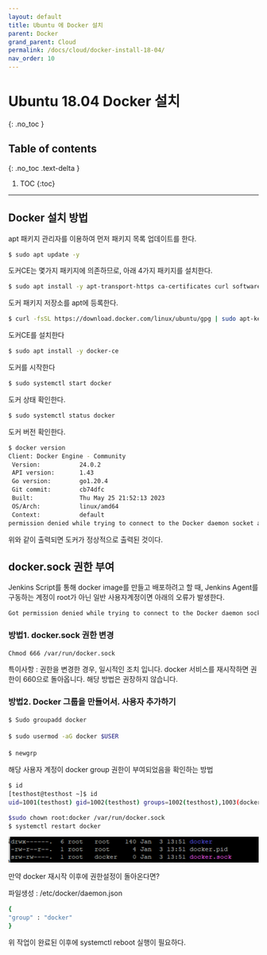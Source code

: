```yaml
---
layout: default
title: Ubuntu 에 Docker 설치
parent: Docker
grand_parent: Cloud
permalink: /docs/cloud/docker-install-18-04/
nav_order: 10
---
```


# Ubuntu 18.04 Docker 설치
{: .no_toc }

## Table of contents
{: .no_toc .text-delta }

1. TOC
{:toc}



---



## Docker 설치 방법

apt 패키지 관리자를 이용하여 먼저 패키지 목록 업데이트를 한다.

```bash
$ sudo apt update -y
```

도커CE는 몇가지 패키지에 의존하므로, 아래 4가지 패키지를 설치한다.

```bash
$ sudo apt install -y apt-transport-https ca-certificates curl software-properties-common
```

도커 패키지 저장소를 apt에 등록한다.

```bash
$ curl -fsSL https://download.docker.com/linux/ubuntu/gpg | sudo apt-key add -
```

도커CE를 설치한다

```bash
$ sudo apt install -y docker-ce
```

도커를 시작한다

```bash
$ sudo systemctl start docker
```

도커 상태 확인한다.

```bash
$ sudo systemctl status docker
```

도커 버전 확인한다.

```bash
$ docker version
Client: Docker Engine - Community
 Version:           24.0.2
 API version:       1.43
 Go version:        go1.20.4
 Git commit:        cb74dfc
 Built:             Thu May 25 21:52:13 2023
 OS/Arch:           linux/amd64
 Context:           default
permission denied while trying to connect to the Docker daemon socket at unix:///var/run/docker.sock: Get "http://%2Fvar%2Frun%2Fdocker.sock/v1.24/version": dial unix /var/run/docker.sock: connect: permission denied

```

위와 같이 출력되면 도커가 정상적으로 출력된 것이다.


## docker.sock 권한 부여

Jenkins Script를 통해 docker image를 만들고 배포하려고 할 때, Jenkins Agent를 구동하는 계정이 root가 아닌 일반 사용자계정이면 아래의 오류가 발생한다.

```bash
Got permission denied while trying to connect to the Docker daemon socket at unix:///var/run/docker.sock: Post http://%2Fvar%2Frun%2Fdocker.sock/v1.38/build?buildargs=%7B%7D&cachefrom=%5B%5D&cgroupparent=&cpuperiod=0&cpuquota=0&cpusetcpus=&cpusetmems=&cpushares=0&dockerfile=Dockerfile&labels=%7B%7D&memory=0&memswap=0&networkmode=default&rm=1&session=klv1s7gcvua6o8j7srtt572zk&target=&ulimits=null&version=1: dial unix /var/run/docker.sock: connect: permission denied
```

### 방법1. docker.sock 권한 변경

```bash
Chmod 666 /var/run/docker.sock
```
 

특이사항 : 권한을 변경한 경우, 일시적인 조치 입니다.
docker 서비스를 재시작하면 권한이 660으로 돌아옵니다.
해당 방법은 권장하지 않습니다.

 

### 방법2. Docker 그룹을 만들어서. 사용자 추가하기

```bash
$ Sudo groupadd docker

$ sudo usermod -aG docker $USER

$ newgrp
```
 

해당 사용자 계정이 docker group 권한이 부여되었음을 확인하는 방법

```bash
$ id
[testhost@testhost ~]$ id
uid=1001(testhost) gid=1002(testhost) groups=1002(testhost),1003(docker)
```

```bash
$sudo chown root:docker /var/run/docker.sock
$ systemctl restart docker
```


![](/assets/images/docker1.png)

 

만약 docker 재시작 이후에 권한설정이 돌아온다면?

파일생성 : /etc/docker/daemon.json

 
```bash
{
"group" : "docker"
}
```
 

위 작업이 완료된 이후에 systemctl reboot 실행이 필요하다.
